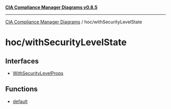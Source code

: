 [**CIA Compliance Manager Diagrams v0.8.5**](../../README.md)

***

[CIA Compliance Manager Diagrams](../../modules.md) / hoc/withSecurityLevelState

# hoc/withSecurityLevelState

## Interfaces

- [WithSecurityLevelProps](interfaces/WithSecurityLevelProps.md)

## Functions

- [default](functions/default.md)
